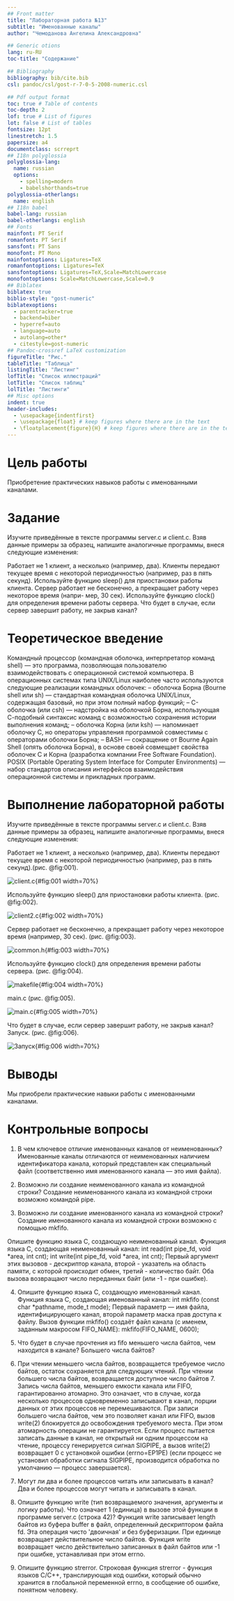 ```yaml
---
## Front matter
title: "Лабораторная работа №13"
subtitle: "Именованные каналы"
author: "Чемоданова Ангелина Александровна"

## Generic otions
lang: ru-RU
toc-title: "Содержание"

## Bibliography
bibliography: bib/cite.bib
csl: pandoc/csl/gost-r-7-0-5-2008-numeric.csl

## Pdf output format
toc: true # Table of contents
toc-depth: 2
lof: true # List of figures
lot: false # List of tables
fontsize: 12pt
linestretch: 1.5
papersize: a4
documentclass: scrreprt
## I18n polyglossia
polyglossia-lang:
  name: russian
  options:
	- spelling=modern
	- babelshorthands=true
polyglossia-otherlangs:
  name: english
## I18n babel
babel-lang: russian
babel-otherlangs: english
## Fonts
mainfont: PT Serif
romanfont: PT Serif
sansfont: PT Sans
monofont: PT Mono
mainfontoptions: Ligatures=TeX
romanfontoptions: Ligatures=TeX
sansfontoptions: Ligatures=TeX,Scale=MatchLowercase
monofontoptions: Scale=MatchLowercase,Scale=0.9
## Biblatex
biblatex: true
biblio-style: "gost-numeric"
biblatexoptions:
  - parentracker=true
  - backend=biber
  - hyperref=auto
  - language=auto
  - autolang=other*
  - citestyle=gost-numeric
## Pandoc-crossref LaTeX customization
figureTitle: "Рис."
tableTitle: "Таблица"
listingTitle: "Листинг"
lofTitle: "Список иллюстраций"
lotTitle: "Список таблиц"
lolTitle: "Листинги"
## Misc options
indent: true
header-includes:
  - \usepackage{indentfirst}
  - \usepackage{float} # keep figures where there are in the text
  - \floatplacement{figure}{H} # keep figures where there are in the text
---
```


# Цель работы

Приобретение практических навыков работы с именованными каналами.

# Задание

Изучите приведённые в тексте программы server.c и client.c. Взяв данные примеры за образец, напишите аналогичные программы, внеся следующие изменения:

Работает не 1 клиент, а несколько (например, два).
Клиенты передают текущее время с некоторой периодичностью (например, раз в пять секунд). Используйте функцию sleep() для приостановки работы клиента.
Сервер работает не бесконечно, а прекращает работу через некоторое время (напри- мер, 30 сек). Используйте функцию clock() для определения времени работы сервера. Что будет в случае, если сервер завершит работу, не закрыв канал?

# Теоретическое введение

Командный процессор (командная оболочка, интерпретатор команд shell) — это программа, позволяющая пользователю взаимодействовать с операционной системой компьютера. В операционных системах типа UNIX/Linux наиболее часто используются следующие реализации командных оболочек:
– оболочка Борна (Bourne shell или sh) — стандартная командная оболочка UNIX/Linux, содержащая базовый, но при этом полный набор функций;
– С-оболочка (или csh) — надстройка на оболочкой Борна, использующая С-подобный синтаксис команд с возможностью сохранения истории выполнения команд;
– оболочка Корна (или ksh) — напоминает оболочку С, но операторы управления программой совместимы с операторами оболочки Борна;
– BASH — сокращение от Bourne Again Shell (опять оболочка Борна), в основе своей совмещает свойства оболочек С и Корна (разработка компании Free Software Foundation).
POSIX (Portable Operating System Interface for Computer Environments) — набор стандартов описания интерфейсов взаимодействия операционной системы и прикладных программ.

# Выполнение лабораторной работы


Изучите приведённые в тексте программы server.c и client.c. Взяв данные примеры за образец, напишите аналогичные программы, внеся следующие изменения:

Работает не 1 клиент, а несколько (например, два).
Клиенты передают текущее время с некоторой периодичностью (например, раз в пять секунд).(рис. @fig:001).

![client.c](image/1.png){#fig:001 width=70%}


Используйте функцию sleep() для приостановки работы клиента. (рис. @fig:002).

![client2.c](image/2.png){#fig:002 width=70%}

Сервер работает не бесконечно, а прекращает работу через некоторое время (например, 30 сек). (рис. @fig:003).

![common.h](image/3.png){#fig:003 width=70%}

Используйте функцию clock() для определения времени работы сервера. (рис. @fig:004).

![makefile](image/4.png){#fig:004 width=70%}

main.c  (рис. @fig:005).

![main.c](image/5.png){#fig:005 width=70%}

Что будет в случае, если сервер завершит работу, не закрыв канал? 
Запуск.  (рис. @fig:006).

![Запуск](image/6.png){#fig:006 width=70%}

# Выводы

Мы приобрели практические навыки работы с именованными каналами.

# Контрольные вопросы

1. В чем ключевое отличие именованных каналов от неименованных?
Именованные каналы отличаются от неименованных наличием идентификатора канала, который представлен как специальный файл (соответственно имя именованного канала — это имя файла).

2. Возможно ли создание неименованного канала из командной строки?
Создание неименованного канала из командной строки возможно командой pipe.

3. Возможно ли создание именованного канала из командной строки?
Создание именованного канала из командной строки возможно с помощью mkfifo.

Опишите функцию языка С, создающую неименованный канал.
Функция языка С, создающая неименованный канал: int read(int pipe_fd, void *area, int cnt); int write(int pipe_fd, void *area, int cnt); Первый аргумент этих вызовов - дескриптор канала, второй - указатель на область памяти, с которой происходит обмен, третий - количество байт. Оба вызова возвращают число переданных байт (или -1 - при ошибке).

4. Опишите функцию языка С, создающую именованный канал.
Функция языка С, создающая именованный канал: int mkfifo (const char *pathname, mode_t mode); Первый параметр — имя файла, идентифицирующего канал, второй параметр маска прав доступа к файлу. Вызов функции mkfifo() создаёт файл канала (с именем, заданным макросом FIFO_NAME): mkfifo(FIFO_NAME, 0600);

5. Что будет в случае прочтения из fifo меньшего числа байтов, чем находится в канале? Большего числа байтов?

6. При чтении меньшего числа байтов, возвращается требуемое число байтов, остаток сохраняется для следующих чтений. При чтении большего числа байтов, возвращается доступное число байтов 7. Запись числа байтов, меньшего емкости канала или FIFO, гарантированно атомарно. Это означает, что в случае, когда несколько процессов одновременно записывают в канал, порции данных от этих процессов не перемешиваются. При записи большего числа байтов, чем это позволяет канал или FIFO, вызов write(2) блокируется до освобождения требуемого места. При этом атомарность операции не гарантируется. Если процесс пытается записать данные в канал, не открытый ни одним процессом на чтение, процессу генерируется сигнал SIGPIPE, а вызов write(2) возвращает 0 с установкой ошибки (errno=ЕР1РЕ) (если процесс не установил обработки сигнала SIGPIPE, производится обработка по умолчанию — процесс завершается).

7. Могут ли два и более процессов читать или записывать в канал?
Два и более процессов могут читать и записывать в канал.

8. Опишите функцию write (тип возвращаемого значения, аргументы и логику работы). Что означает 1 (единица) в вызове этой функции в программе server.c (строка 42)?
Функция write записывает length байтов из буфера buffer в файл, определенный дескриптором файла fd. Эта операция чисто 'двоичная' и без буферизации. При единице возвращает действительное число байтов. Функция write возвращает число действительно записанных в файл байтов или -1 при ошибке, устанавливая при этом errno.

9. Опишите функцию strerror.
Строковая функция strerror - функция языков C/C++, транслирующая код ошибки, который обычно хранится в глобальной переменной errno, в сообщение об ошибке, понятном человеку.
